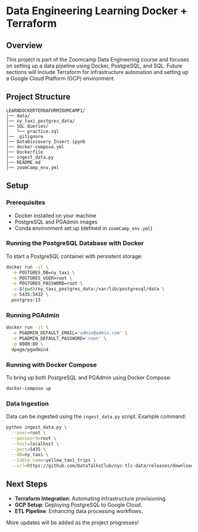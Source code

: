 # Data Engineering Learning Docker + Terraform

## Overview
This project is part of the Zoomcamp Data Engineering course and focuses on setting up a data pipeline using Docker, PostgreSQL, and SQL. Future sections will include Terraform for infrastructure automation and setting up a Google Cloud Platform (GCP) environment.

## Project Structure
```
LEARNDOCKERTERRAFORMZOOMCAMP1/
│── data/
│── ny_taxi_postgres_data/
│── SQL Queries/
│   └── practice.sql
│── .gitignore
│── DataDiscovery_Insert.ipynb
│── docker-compose.yml
│── Dockerfile
│── ingest_data.py
│── README.md
│── zoomCamp_env.yml
```

## Setup
### Prerequisites
- Docker installed on your machine
- PostgreSQL and PGAdmin images
- Conda environment set up (defined in `zoomCamp_env.yml`)

### Running the PostgreSQL Database with Docker
To start a PostgreSQL container with persistent storage:
```sh
docker run -it \
  -e POSTGRES_DB=ny_taxi \
  -e POSTGRES_USER=root \
  -e POSTGRES_PASSWORD=root \
  -v $(pwd)/ny_taxi_postgres_data:/var/lib/postgresql/data \
  -p 5435:5432 \
  postgres:13
```

### Running PGAdmin
```sh
docker run -it \
  -e PGADMIN_DEFAULT_EMAIL='admin@admin.com' \
  -e PGADMIN_DEFAULT_PASSWORD='root' \
  -p 8080:80 \
  dpage/pgadmin4
```

### Running with Docker Compose
To bring up both PostgreSQL and PGAdmin using Docker Compose:
```sh
docker-compose up
```

### Data Ingestion
Data can be ingested using the `ingest_data.py` script. Example command:
```sh
python ingest_data.py \
  --user=root \
  --password=root \
  --host=localhost \
  --port=5435 \
  --db=ny_taxi \
  --table_name=yellow_taxi_trips \
  --url=https://github.com/DataTalksClub/nyc-tlc-data/releases/download/yellow/yellow_tripdata_2021-01.csv.gz
```

## Next Steps
- **Terraform Integration**: Automating infrastructure provisioning.
- **GCP Setup**: Deploying PostgreSQL to Google Cloud.
- **ETL Pipeline**: Enhancing data processing workflows.

More updates will be added as the project progresses!

